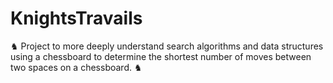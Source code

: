 # KnightsTravails
♞ Project to more deeply understand search algorithms and data structures using a chessboard to determine the shortest number of moves between two spaces on a chessboard. ♞
